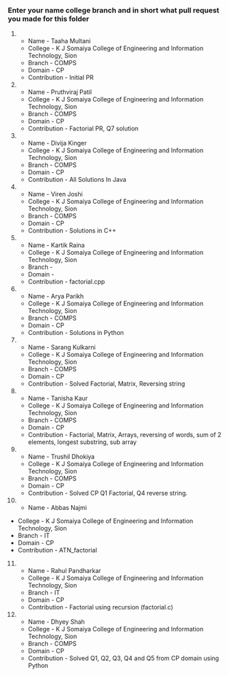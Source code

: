 ### Enter your name college branch and in short what pull request you made for this folder

1. * Name - Taaha Multani
   * College - K J Somaiya College of Engineering and Information Technology, Sion
   * Branch - COMPS
   * Domain - CP
   * Contribution - Initial PR

2. * Name - Pruthviraj Patil
   * College - K J Somaiya College of Engineering and Information Technology, Sion
   * Branch - COMPS
   * Domain - CP
   * Contribution - Factorial PR, Q7 solution

3. * Name - Divija Kinger
   * College - K J Somaiya College of Engineering and Information Technology, Sion
   * Branch - COMPS
   * Domain - CP
   * Contribution - All Solutions In Java

4. * Name - Viren Joshi
   * College - K J Somaiya College of Engineering and Information Technology, Sion
   * Branch - COMPS
   * Domain - CP
   * Contribution - Solutions in C++

5. * Name - Kartik Raina
   * College - K J Somaiya College of Engineering and Information Technology, Sion
   * Branch - 
   * Domain - 
   * Contribution - factorial.cpp


6. * Name - Arya Parikh
   * College - K J Somaiya College of Engineering and Information Technology, Sion
   * Branch - COMPS
   * Domain - CP
   * Contribution - Solutions in Python

7. * Name - Sarang Kulkarni
   * College - K J Somaiya College of Engineering and Information Technology, Sion
   * Branch - COMPS
   * Domain - CP
   * Contribution - Solved Factorial, Matrix, Reversing string

8. * Name - Tanisha Kaur
   * College - K J Somaiya College of Engineering and Information Technology, Sion
   * Branch - COMPS
   * Domain - CP
   * Contribution - Factorial, Matrix, Arrays, reversing of words, sum of 2 elements, longest substring, sub array


9. * Name - Trushil Dhokiya
   * College - K J Somaiya College of Engineering and Information Technology, Sion
   * Branch - COMPS
   * Domain - CP
   * Contribution - Solved CP Q1 Factorial, Q4 reverse string.

10. * Name - Abbas Najmi
   * College - K J Somaiya College of Engineering and Information Technology, Sion
   * Branch - IT
   * Domain - CP
   * Contribution - ATN_factorial 

11. * Name - Rahul Pandharkar
    * College - K J Somaiya College of Engineering and Information Technology, Sion
    * Branch - IT
    * Domain - CP
    * Contribution - Factorial using recursion (factorial.c)

12. * Name - Dhyey Shah
    * College - K J Somaiya College of Engineering and Information Technology, Sion
    * Branch - COMPS
    * Domain - CP
    * Contribution - Solved Q1, Q2, Q3, Q4 and Q5 from CP domain using Python

